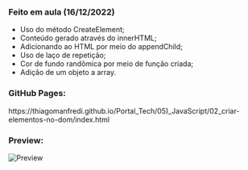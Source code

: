 <h3>Feito em aula (16/12/2022)</h3>

- Uso do método CreateElement;
- Conteúdo gerado através do innerHTML;
- Adicionando ao HTML por meio do appendChild;
- Uso de laço de repetição;
- Cor de fundo randômica por meio de função criada;
- Adição de um objeto a array.

<h3>GitHub Pages:</h3>
https://thiagomanfredi.github.io/Portal_Tech/05)_JavaScript/02_criar-elementos-no-dom/index.html

<h3>Preview:</h3>

![Preview](https://user-images.githubusercontent.com/118065155/208242063-bf25e339-4aa4-476e-a27a-2b97edac8b80.png)
